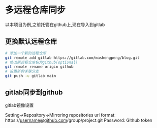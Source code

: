 # 多远程仓库同步

以本项目为例,之前托管在github上,现在导入到gitlab

## 更换默认远程仓库

```bash
# 添加一个新的远程仓库
git remote add gitlab https://gitlab.com/mashengpeng/blog.git
# 修改原远程仓库名为github(optional)
git remote rename origin github     
# 设置新的关联分支
git push -u gitlab main
```



## gitlab同步到github

gitlab镜像设置

Setting->Repository->Mirroring repositories
url format:
https://username@github.com/group/project.git
Password:
Github token



